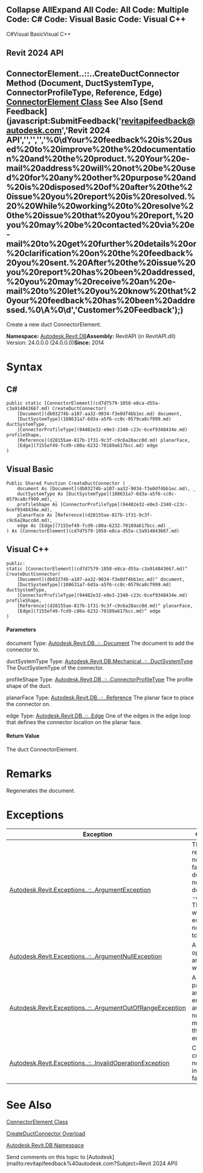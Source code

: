 ﻿

Collapse AllExpand All Code: All Code: Multiple Code: C# Code: Visual Basic Code: Visual C++   
---  
  
C#Visual BasicVisual C++

Revit 2024 API  
---  
ConnectorElement..::..CreateDuctConnector Method (Document, DuctSystemType, ConnectorProfileType, Reference, Edge)  
[ConnectorElement Class](cd7d7579-1058-e8ca-d55a-c3a914843667.md) See Also [Send Feedback](javascript:SubmitFeedback\('revitapifeedback@autodesk.com','Revit 2024 API','','','','%0\\dYour%20feedback%20is%20used%20to%20improve%20the%20documentation%20and%20the%20product.%20Your%20e-mail%20address%20will%20not%20be%20used%20for%20any%20other%20purpose%20and%20is%20disposed%20of%20after%20the%20issue%20you%20report%20is%20resolved.%20%20While%20working%20to%20resolve%20the%20issue%20that%20you%20report,%20you%20may%20be%20contacted%20via%20e-mail%20to%20get%20further%20details%20or%20clarification%20on%20the%20feedback%20you%20sent.%20After%20the%20issue%20you%20report%20has%20been%20addressed,%20you%20may%20receive%20an%20e-mail%20to%20let%20you%20know%20that%20your%20feedback%20has%20been%20addressed.%0\\A%0\\d','Customer%20Feedback'\);)  
---  
  
Create a new duct ConnectorElement. 

**Namespace:** [Autodesk.Revit.DB](87546ba7-461b-c646-cbb1-2cb8f5bff8b2.md)**Assembly:** RevitAPI (in RevitAPI.dll) Version: 24.0.0.0 (24.0.0.0)**Since:** 2014 

# Syntax

C#  
---  
      
    
    public static [ConnectorElement](cd7d7579-1058-e8ca-d55a-c3a914843667.md) CreateDuctConnector(
    	[Document](db03274b-a107-aa32-9034-f3e0df4bb1ec.md) document,
    	[DuctSystemType](108631a7-6d3a-a5f6-cc0c-0579ca8cf999.md) ductSystemType,
    	[ConnectorProfileType](94482e32-e0e3-2340-c23c-6cef9348434e.md) profileShape,
    	[Reference](d28155ae-817b-1f31-9c3f-c9c6a28acc0d.md) planarFace,
    	[Edge](7155ef49-fcd9-c80a-6232-70189a617bcc.md) edge
    )  
  
Visual Basic  
---  
      
    
    Public Shared Function CreateDuctConnector ( _
    	document As [Document](db03274b-a107-aa32-9034-f3e0df4bb1ec.md), _
    	ductSystemType As [DuctSystemType](108631a7-6d3a-a5f6-cc0c-0579ca8cf999.md), _
    	profileShape As [ConnectorProfileType](94482e32-e0e3-2340-c23c-6cef9348434e.md), _
    	planarFace As [Reference](d28155ae-817b-1f31-9c3f-c9c6a28acc0d.md), _
    	edge As [Edge](7155ef49-fcd9-c80a-6232-70189a617bcc.md) _
    ) As [ConnectorElement](cd7d7579-1058-e8ca-d55a-c3a914843667.md)  
  
Visual C++  
---  
      
    
    public:
    static [ConnectorElement](cd7d7579-1058-e8ca-d55a-c3a914843667.md)^ CreateDuctConnector(
    	[Document](db03274b-a107-aa32-9034-f3e0df4bb1ec.md)^ document, 
    	[DuctSystemType](108631a7-6d3a-a5f6-cc0c-0579ca8cf999.md) ductSystemType, 
    	[ConnectorProfileType](94482e32-e0e3-2340-c23c-6cef9348434e.md) profileShape, 
    	[Reference](d28155ae-817b-1f31-9c3f-c9c6a28acc0d.md)^ planarFace, 
    	[Edge](7155ef49-fcd9-c80a-6232-70189a617bcc.md)^ edge
    )  
  
#### Parameters

document
    Type: [Autodesk.Revit.DB..::..Document](db03274b-a107-aa32-9034-f3e0df4bb1ec.md) The document to add the connector to. 

ductSystemType
    Type: [Autodesk.Revit.DB.Mechanical..::..DuctSystemType](108631a7-6d3a-a5f6-cc0c-0579ca8cf999.md) The DuctSystemType of the connector. 

profileShape
    Type: [Autodesk.Revit.DB..::..ConnectorProfileType](94482e32-e0e3-2340-c23c-6cef9348434e.md) The profile shape of the duct. 

planarFace
    Type: [Autodesk.Revit.DB..::..Reference](d28155ae-817b-1f31-9c3f-c9c6a28acc0d.md) The planar face to place the connector on. 

edge
    Type: [Autodesk.Revit.DB..::..Edge](7155ef49-fcd9-c80a-6232-70189a617bcc.md) One of the edges in the edge loop that defines the connector location on the planar face. 

#### Return Value

The duct ConnectorElement. 

# Remarks

Regenerates the document. 

# Exceptions

| Exception | Condition |
| --- | --- |
| [Autodesk.Revit.Exceptions..::..ArgumentException](2e6e4206-97a8-dd4b-df5d-4269f4bb6088.md) | The reference is not a planar face. -or- document is not a family document. -or- Thrown when the edge does not belong to the face. |
| [Autodesk.Revit.Exceptions..::..ArgumentNullException](631e1424-60f4-929b-4e52-dda9dcd26316.md) | A non-optional argument was null |
| [Autodesk.Revit.Exceptions..::..ArgumentOutOfRangeException](60f148c9-ece0-a6bb-4e12-bb4a9c8c8a24.md) | A value passed for an enumeration argument is not a member of that enumeration |
| [Autodesk.Revit.Exceptions..::..InvalidOperationException](9e715f03-3884-e539-4dd6-8d7545733adc.md) | Connector creation is not allowed in this family. |
  
# See Also

[ConnectorElement Class](cd7d7579-1058-e8ca-d55a-c3a914843667.md)

[CreateDuctConnector Overload](397c6cd9-1047-03c2-f24f-228780ef9a48.md)

[Autodesk.Revit.DB Namespace](87546ba7-461b-c646-cbb1-2cb8f5bff8b2.md)

Send comments on this topic to [Autodesk](mailto:revitapifeedback%40autodesk.com?Subject=Revit 2024 API)